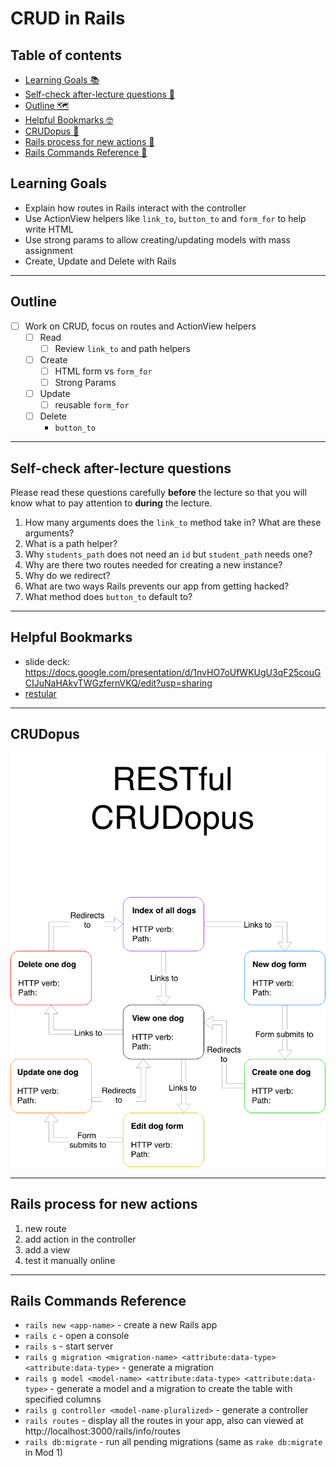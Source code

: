 # CRUD in Rails


## Table of contents
- [Learning Goals 📚](#learning-goals)
- [Self-check after-lecture questions 🧐](#self-check-after-lecture-questions)
- [Outline 🗺](#outline)
- [Helpful Bookmarks 🤓](#helpful-bookmarks)
- [CRUDopus 🐙](#crudopus)
- [Rails process for new actions 🌮](#rails-process-for-new-actions)
- [Rails Commands Reference 👾](#rails-commands-reference)


## Learning Goals
- Explain how routes in Rails interact with the controller
- Use ActionView helpers like `link_to`, `button_to` and `form_for` to help write HTML
- Use strong params to allow creating/updating models with mass assignment
- Create, Update and Delete with Rails

---

## Outline
- [ ] Work on CRUD, focus on routes and ActionView helpers
  - [ ] Read
    - [ ] Review `link_to` and path helpers
  - [ ] Create
    - [ ] HTML form vs `form_for`
    - [ ] Strong Params
  - [ ] Update
    - [ ] reusable `form_for`
  - [ ] Delete
    - `button_to`

---

## Self-check after-lecture questions
Please read these questions carefully **before** the lecture so that you will know what to pay attention to **during** the lecture.

1. How many arguments does the `link_to` method take in? What are these arguments?
2. What is a path helper?
3. Why `students_path` does not need an `id` but `student_path` needs one?
4. Why are there two routes needed for creating a new instance?
5. Why do we redirect?
6. What are two ways Rails prevents our app from getting hacked?
7. What method does `button_to` default to?

---

## Helpful Bookmarks
- slide deck: <https://docs.google.com/presentation/d/1nvHO7oUfWKUgU3qF25couGCIJuNaHAkvTWGzfernVKQ/edit?usp=sharing>
- [restular](http://www.restular.com/)

---

## CRUDopus

![Diagram](REST-CRUDopus-Diagram.png)

--- 

## Rails process for new actions
1. new route
2. add action in the controller
3. add a view
4. test it manually online

---

## Rails Commands Reference
* `rails new <app-name>` - create a new Rails app
* `rails c` - open a console
* `rails s` - start server
* `rails g migration <migration-name> <attribute:data-type> <attribute:data-type>` - generate a migration
* `rails g model <model-name> <attribute:data-type> <attribute:data-type>` - generate a model and a migration to create the table with specified columns
* `rails g controller <model-name-pluralized>` - generate a controller
* `rails routes` - display all the routes in your app, also can viewed at http://localhost:3000/rails/info/routes
* `rails db:migrate` - run all pending migrations (same as `rake db:migrate` in Mod 1)